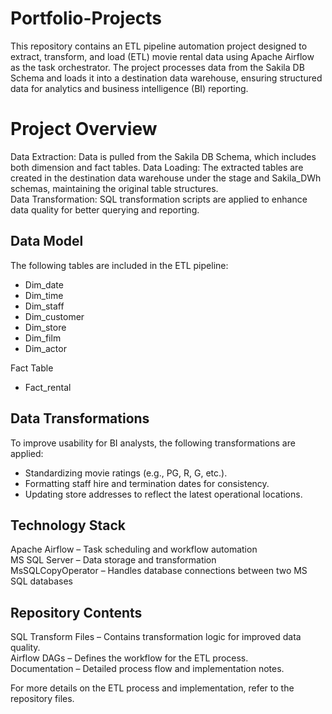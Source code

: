 # Portfolio-Projects
This repository contains an ETL pipeline automation project designed to extract, transform, and load (ETL) movie rental data using Apache Airflow as the task orchestrator. The project processes data from the Sakila DB Schema and loads it into a destination data warehouse, ensuring structured data for analytics and business intelligence (BI) reporting.

# Project Overview 

Data Extraction: Data is pulled from the Sakila DB Schema, which includes both dimension and fact tables.
Data Loading: The extracted tables are created in the destination data warehouse under the stage and Sakila_DWh schemas, maintaining the original table structures.<br/>
Data Transformation: SQL transformation scripts are applied to enhance data quality for better querying and reporting.

## Data Model 
The following tables are included in the ETL pipeline:

- Dim_date
- Dim_time
- Dim_staff
- Dim_customer
- Dim_store
- Dim_film
- Dim_actor

Fact Table
- Fact_rental

## Data Transformations

To improve usability for BI analysts, the following transformations are applied:
- Standardizing movie ratings (e.g., PG, R, G, etc.).<br/>
- Formatting staff hire and termination dates for consistency.<br/>
- Updating store addresses to reflect the latest operational locations.

## Technology Stack
Apache Airflow – Task scheduling and workflow automation<br/>
MS SQL Server – Data storage and transformation<br/>
MsSQLCopyOperator – Handles database connections between two MS SQL databases

## Repository Contents
SQL Transform Files – Contains transformation logic for improved data quality.<br/>
Airflow DAGs – Defines the workflow for the ETL process.<br/>
Documentation – Detailed process flow and implementation notes.

For more details on the ETL process and implementation, refer to the repository files.




